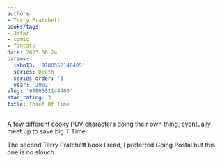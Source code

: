 ```yaml
---
authors:
- Terry Pratchett
books/tags:
- 3star
- comic
- fantasy
date: 2023-06-24
params:
  isbn13: '9780552148405'
  series: Death
  series_order: '1'
  year: '2002'
slug: '9780552148405'
star_rating: 3
title: Thief Of Time
---
```


A few different cooky POV characters doing their own thing, eventually meet up to save big T Time.

The second Terry Pratchett book I read, I preferred Going Postal but this one is no slouch.

<!--more-->